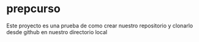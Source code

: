 # prepcurso
Este proyecto es una prueba de como crear nuestro repositorio y clonarlo desde github en nuestro directorio local
